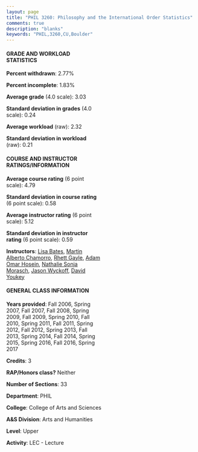 ```yaml
---
layout: page
title: "PHIL 3260: Philosophy and the International Order Statistics"
comments: true
description: "blanks"
keywords: "PHIL,3260,CU,Boulder"
---
```

<head>
<script src="https://ajax.googleapis.com/ajax/libs/jquery/2.1.3/jquery.min.js"></script>
<script src="https://dl.dropboxusercontent.com/s/pc42nxpaw1ea4o9/highcharts.js?dl=0"></script>
<!-- <script src="../assets/js/highcharts.js"></script> -->
<style type="text/css">@font-face {
	font-family: "Bebas Neue";
	src: url(https://www.filehosting.org/file/details/544349/BebasNeue Regular.otf) format("opentype");
	}
	h1.Bebas { 
		font-family: "Bebas Neue", Verdana, Tahoma;
	}
</style>
</head>
<body>
	<div id="container" style="float: right; width: 45%; height: 88%; margin-left: 2.5%; margin-right: 2.5%;"></div>
	<script language="JavaScript">
		$(document).ready(function() {
		var chart = {type: 'column'};
		var title = {text: 'Grade Distribution'};
		var xAxis = {categories: ['A','B','C','D','F'],crosshair: true};
		var yAxis = {min: 0,title: {text: 'Percentage'}};
		var tooltip = {headerFormat: '<center><b><span style="font-size:20px">{point.key}</span></b></center>',
		               pointFormat: '<td style="padding:0"><b>{point.y:.1f}%</b></td>',
		               footerFormat: '</table>',shared: true,useHTML: true};
		var plotOptions = {column: {pointPadding: 0.0,borderWidth: 0}};  
		var credits = {enabled: false};var series= [{name: 'Percent',data: [31.27,48.3,15.02,2.43,2.98,]}];
		var json = {};
		json.chart = chart;
		json.title = title;
		json.tooltip = tooltip;
		json.xAxis = xAxis;
		json.yAxis = yAxis;  
		json.series = series;
		json.plotOptions = plotOptions;  
		json.credits = credits;
		$('#container').highcharts(json);
	});
	</script>
</body>
			   
#### GRADE AND WORKLOAD STATISTICS

**Percent withdrawn**: 2.77%

**Percent incomplete**: 1.83%

**Average grade** (4.0 scale): 3.03

**Standard deviation in grades** (4.0 scale): 0.24

**Average workload** (raw): 2.32

**Standard deviation in workload** (raw): 0.21

#### COURSE AND INSTRUCTOR RATINGS/INFORMATION

**Average course rating** (6 point scale): 4.79

**Standard deviation in course rating** (6 point scale): 0.58

**Average instructor rating** (6 point scale): 5.12

**Standard deviation in instructor rating** (6 point scale): 0.59

**Instructors**: <a href='../../instructors/Lisa_Bates'>Lisa Bates</a>, <a href='../../instructors/Martin_Alberto_Chamorro'>Martin Alberto Chamorro</a>, <a href='../../instructors/Rhett_Gayle'>Rhett Gayle</a>, <a href='../../instructors/Adam_Omar_Hosein'>Adam Omar Hosein</a>, <a href='../../instructors/Nathalie_Sonja_Morasch'>Nathalie Sonja Morasch</a>, <a href='../../instructors/Jason_Wyckoff'>Jason Wyckoff</a>, <a href='../../instructors/David_Youkey'>David Youkey</a>

#### GENERAL CLASS INFORMATION

**Years provided**: Fall 2006, Spring 2007, Fall 2007, Fall 2008, Spring 2009, Fall 2009, Spring 2010, Fall 2010, Spring 2011, Fall 2011, Spring 2012, Fall 2012, Spring 2013, Fall 2013, Spring 2014, Fall 2014, Spring 2015, Spring 2016, Fall 2016, Spring 2017

**Credits**: 3

**RAP/Honors class?** Neither

**Number of Sections**: 33

**Department**: PHIL

**College**: College of Arts and Sciences

**A&S Division**: Arts and Humanities

**Level**: Upper

**Activity**: LEC - Lecture
